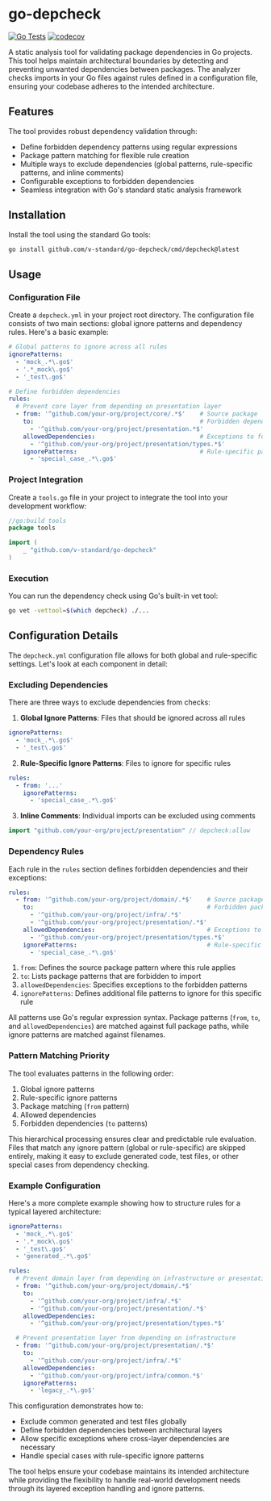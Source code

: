 # go-depcheck

[![Go Tests](https://github.com/v-standard/go-depcheck/actions/workflows/go-test.yml/badge.svg)](https://github.com/v-standard/go-depcheck/actions/workflows/go-test.yml)
[![codecov](https://codecov.io/gh/v-standard/go-depcheck/graph/badge.svg?token=3V16ZB5XH6)](https://codecov.io/gh/v-standard/go-depcheck)

A static analysis tool for validating package dependencies in Go projects. This tool helps maintain architectural boundaries by detecting and preventing unwanted dependencies between packages. The analyzer checks imports in your Go files against rules defined in a configuration file, ensuring your codebase adheres to the intended architecture.

## Features

The tool provides robust dependency validation through:

- Define forbidden dependency patterns using regular expressions
- Package pattern matching for flexible rule creation
- Multiple ways to exclude dependencies (global patterns, rule-specific patterns, and inline comments)
- Configurable exceptions to forbidden dependencies
- Seamless integration with Go's standard static analysis framework

## Installation

Install the tool using the standard Go tools:

```bash
go install github.com/v-standard/go-depcheck/cmd/depcheck@latest
```

## Usage

### Configuration File

Create a `depcheck.yml` in your project root directory. The configuration file consists of two main sections: global ignore patterns and dependency rules. Here's a basic example:

```yaml
# Global patterns to ignore across all rules
ignorePatterns:
  - 'mock_.*\.go$'
  - '.*_mock\.go$'
  - '_test\.go$'

# Define forbidden dependencies
rules:
  # Prevent core layer from depending on presentation layer
  - from: '^github.com/your-org/project/core/.*$'    # Source package
    to:                                              # Forbidden dependencies
      - '^github.com/your-org/project/presentation.*$'
    allowedDependencies:                             # Exceptions to forbidden dependencies
      - '^github.com/your-org/project/presentation/types.*$'
    ignorePatterns:                                  # Rule-specific patterns to ignore
      - 'special_case_.*\.go$'
```

### Project Integration

Create a `tools.go` file in your project to integrate the tool into your development workflow:

```go
//go:build tools
package tools

import (
    _ "github.com/v-standard/go-depcheck"
)
```

### Execution

You can run the dependency check using Go's built-in vet tool:

```bash
go vet -vettool=$(which depcheck) ./...
```

## Configuration Details

The `depcheck.yml` configuration file allows for both global and rule-specific settings. Let's look at each component in detail:

### Excluding Dependencies

There are three ways to exclude dependencies from checks:

1. **Global Ignore Patterns**: Files that should be ignored across all rules
```yaml
ignorePatterns:
  - 'mock_.*\.go$'
  - '_test\.go$'
```

2. **Rule-Specific Ignore Patterns**: Files to ignore for specific rules
```yaml
rules:
  - from: '...'
    ignorePatterns:
      - 'special_case_.*\.go$'
```

3. **Inline Comments**: Individual imports can be excluded using comments
```go
import "github.com/your-org/project/presentation" // depcheck:allow
```

### Dependency Rules

Each rule in the `rules` section defines forbidden dependencies and their exceptions:

```yaml
rules:
  - from: '^github.com/your-org/project/domain/.*$'    # Source package pattern
    to:                                                # Forbidden package patterns
      - '^github.com/your-org/project/infra/.*$'
      - '^github.com/your-org/project/presentation/.*$'
    allowedDependencies:                               # Exceptions to forbidden dependencies
      - '^github.com/your-org/project/presentation/types.*$'
    ignorePatterns:                                    # Rule-specific files to ignore
      - 'special_case_.*\.go$'
```

1. `from`: Defines the source package pattern where this rule applies
2. `to`: Lists package patterns that are forbidden to import
3. `allowedDependencies`: Specifies exceptions to the forbidden patterns
4. `ignorePatterns`: Defines additional file patterns to ignore for this specific rule

All patterns use Go's regular expression syntax. Package patterns (`from`, `to`, and `allowedDependencies`) are matched against full package paths, while ignore patterns are matched against filenames.

### Pattern Matching Priority

The tool evaluates patterns in the following order:

1. Global ignore patterns
2. Rule-specific ignore patterns
3. Package matching (`from` pattern)
4. Allowed dependencies
5. Forbidden dependencies (`to` patterns)

This hierarchical processing ensures clear and predictable rule evaluation. Files that match any ignore pattern (global or rule-specific) are skipped entirely, making it easy to exclude generated code, test files, or other special cases from dependency checking.

### Example Configuration

Here's a more complete example showing how to structure rules for a typical layered architecture:

```yaml
ignorePatterns:
  - 'mock_.*\.go$'
  - '.*_mock\.go$'
  - '_test\.go$'
  - 'generated_.*\.go$'

rules:
  # Prevent domain layer from depending on infrastructure or presentation
  - from: '^github.com/your-org/project/domain/.*$'
    to:
      - '^github.com/your-org/project/infra/.*$'
      - '^github.com/your-org/project/presentation/.*$'
    allowedDependencies:
      - '^github.com/your-org/project/presentation/types.*$'

  # Prevent presentation layer from depending on infrastructure
  - from: '^github.com/your-org/project/presentation/.*$'
    to:
      - '^github.com/your-org/project/infra/.*$'
    allowedDependencies:
      - '^github.com/your-org/project/infra/common.*$'
    ignorePatterns:
      - 'legacy_.*\.go$'
```

This configuration demonstrates how to:
- Exclude common generated and test files globally
- Define forbidden dependencies between architectural layers
- Allow specific exceptions where cross-layer dependencies are necessary
- Handle special cases with rule-specific ignore patterns

The tool helps ensure your codebase maintains its intended architecture while providing the flexibility to handle real-world development needs through its layered exception handling and ignore patterns.